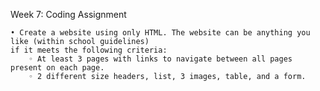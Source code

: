 Week 7: Coding Assignment

    • Create a website using only HTML. The website can be anything you like (within school guidelines) 
    if it meets the following criteria:
        ◦ At least 3 pages with links to navigate between all pages present on each page.
        ◦ 2 different size headers, list, 3 images, table, and a form.
